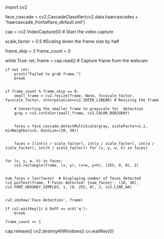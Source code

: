 import cv2

face_cascade = cv2.CascadeClassifier(cv2.data.haarcascades + 'haarcascade_frontalface_default.xml')

cap = cv2.VideoCapture(0) # Start the video capture 

scale_factor = 0.5  #Scaling down the frame size by half

frame_skip = 2
frame_count = 0

while True:
    ret, frame = cap.read()  # Capture frame from the webcam

    if not ret:
        print("Failed to grab frame.")
        break


    if frame_count % frame_skip == 0:
        small_frame = cv2.resize(frame, None, fx=scale_factor, fy=scale_factor, interpolation=cv2.INTER_LINEAR) # Resizing the frame 

        # Converting the smaller frame to grayscale for  detection
        gray = cv2.cvtColor(small_frame, cv2.COLOR_BGR2GRAY)

        
        faces = face_cascade.detectMultiScale(gray, scaleFactor=1.1, minNeighbors=5, minSize=(30, 30))

       
        faces = [(int(x / scale_factor), int(y / scale_factor), int(w / scale_factor), int(h / scale_factor)) for (x, y, w, h) in faces]

   
    for (x, y, w, h) in faces:
        cv2.rectangle(frame, (x, y), (x+w, y+h), (255, 0, 0), 2)

  
    num_faces = len(faces)  # Displaying number of faces detected
    cv2.putText(frame, f'Faces detected: {num_faces}', (10, 30), cv2.FONT_HERSHEY_SIMPLEX, 1, (0, 255, 0), 2, cv2.LINE_AA)

    
    cv2.imshow('Face Detection', frame)

    if cv2.waitKey(1) & 0xFF == ord('q'):
        break

    frame_count += 1

cap.release()
cv2.destroyAllWindows()
cv.waitKey(0)
